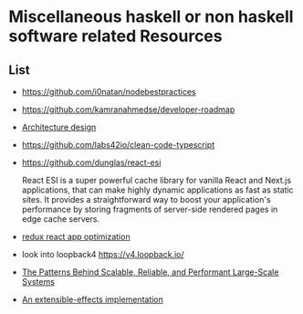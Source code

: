 # Miscellaneous haskell or non haskell software related Resources

## List

- https://github.com/i0natan/nodebestpractices
- https://github.com/kamranahmedse/developer-roadmap
- [Architecture design](http://adrianmarriott.net/logosroot/papers/LifeBeyondTxns.pdf)
- https://github.com/labs42io/clean-code-typescript
- https://github.com/dunglas/react-esi

    React ESI is a super powerful cache library for vanilla React and Next.js applications, that can make highly dynamic applications as fast as static sites. It provides a straightforward way to boost your application's performance by storing fragments of server-side rendered pages in edge cache servers.

- [redux react app optimization](https://itnext.io/redux-ruins-you-react-app-performance-you-are-doing-something-wrong-82e28ec96cf5)

- look into loopback4 https://v4.loopback.io/

- [The Patterns Behind Scalable, Reliable, and Performant Large-Scale Systems](https://github.com/binhnguyennus/awesome-scalability)
- [An extensible-effects implementation ](https://github.com/natefaubion/purescript-run)
